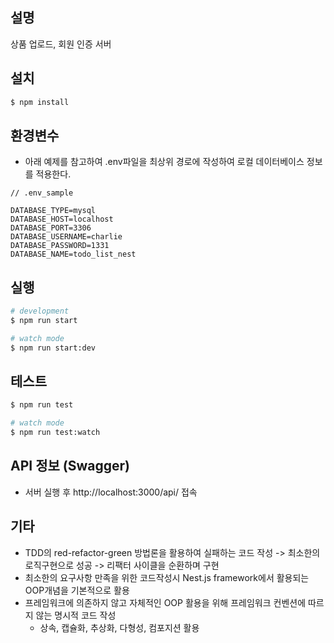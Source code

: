 
## 설명

상품 업로드, 회원 인증 서버

## 설치

```bash
$ npm install
```

## 환경변수
* 아래 예제를 참고하여 .env파일을 최상위 경로에 작성하여 로컬 데이터베이스 정보를 적용한다.

```
// .env_sample

DATABASE_TYPE=mysql
DATABASE_HOST=localhost
DATABASE_PORT=3306
DATABASE_USERNAME=charlie
DATABASE_PASSWORD=1331
DATABASE_NAME=todo_list_nest

```

## 실행

```bash
# development
$ npm run start

# watch mode
$ npm run start:dev

```

## 테스트

```bash
$ npm run test

# watch mode
$ npm run test:watch
```

## API 정보 (Swagger)
* 서버 실행 후 http://localhost:3000/api/ 접속

## 기타
* TDD의 red-refactor-green 방법론을 활용하여 실패하는 코드 작성 -> 최소한의 로직구현으로 성공 -> 리팩터 사이클을 순환하며 구현
* 최소한의 요구사항 만족을 위한 코드작성시 Nest.js framework에서 활용되는 OOP개념을 기본적으로 활용
* 프레임워크에 의존하지 않고 자체적인 OOP 활용을 위해 프레임워크 컨벤션에 따르지 않는 명시적 코드 작성
  * 상속, 캡슐화, 추상화, 다형성, 컴포지션 활용

